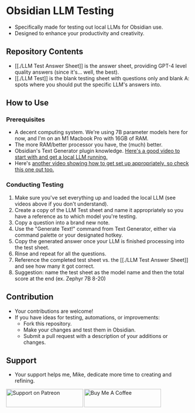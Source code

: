 # Obsidian LLM Testing

- Specifically made for testing out local LLMs for Obsidian use.
- Designed to enhance your productivity and creativity.

## Repository Contents

- [[./LLM Test Answer Sheet]] is the answer sheet, providing GPT-4 level quality answers (since it's... well, the best).
- [[./LLM Test]] is the blank testing sheet with questions only and blank A: spots where you should put the specific LLM's answers into.

## How to Use

### Prerequisites
- A decent computing system. We're using 7B parameter models here for now, and I'm on an M1 Macbook Pro with 16GB of RAM.
- The more RAM/better processor you have, the (much) better.
- Obsidian's Text Generator plugin knowledge. [Here's a good video to start with and get a local LLM running.](https://www.youtube.com/watch?v=c2Ug6U6O5Cg)
- Here's [another video showing how to get set up appropriately, so check this one out too.](https://www.youtube.com/watch?v=SAKr008Z8NU)

### Conducting Testing
1. Make sure you've set everything up and loaded the local LLM (see videos above if you don't understand).
2. Create a copy of the LLM Test sheet and name it appropriately so you have a reference as to which model you're testing.
3. Copy a question into a brand new note.
4. Use the "Generate Text!" command from Text Generator, either via command palette or your designated hotkey.
5. Copy the generated answer once your LLM is finished processing into the test sheet.
6. Rinse and repeat for all the questions.
7. Reference the completed test sheet vs. the [[./LLM Test Answer Sheet]] and see how many it got correct.
8. Suggestion: name the test sheet as the model name and then the total score at the end (ex. Zephyr 7B 8-20)

## Contribution

- Your contributions are welcome!
- If you have ideas for testing, automations, or improvements:
  - Fork this repository.
  - Make your changes and test them in Obsidian.
  - Submit a pull request with a description of your additions or changes.

## Support

- Your support helps me, Mike, dedicate more time to creating and refining.

<p>
  <a href="https://www.patreon.com/SystemSculpt">
    <img
      align="left"
      src="https://indigenousx.com.au/wp-content/uploads/2017/03/patreon-medium-button.png"
      height="50"
      width="210"
      alt="Support on Patreon"
  /></a>
  <a href="https://www.buymeacoffee.com/SystemSculpt">
    <img
      align="left"
      src="https://cdn.buymeacoffee.com/buttons/v2/default-yellow.png"
      height="50"
      width="210"
      alt="Buy Me A Coffee"
  /></a>
</p>
